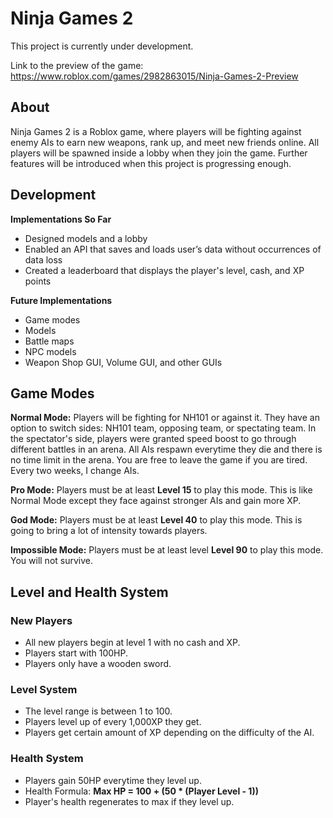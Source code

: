 # Ninja Games 2

This project is currently under development.

Link to the preview of the game: https://www.roblox.com/games/2982863015/Ninja-Games-2-Preview

## About

Ninja Games 2 is a Roblox game, where players will be fighting against enemy AIs to earn new weapons, rank up, and meet new friends online. All players will be spawned inside a lobby when they join the game. Further features will be introduced when this project is progressing enough.

## Development

**Implementations So Far**
- Designed models and a lobby
- Enabled an API that saves and loads user’s data without occurrences of data loss
- Created a leaderboard that displays the player's level, cash, and XP points

**Future Implementations**
- Game modes
- Models
- Battle maps
- NPC models
- Weapon Shop GUI, Volume GUI, and other GUIs

## Game Modes
**Normal Mode:** Players will be fighting for NH101 or against it. They have an option to switch sides: NH101 team, opposing team, or spectating team. In the spectator's side, players were granted speed boost to go through different battles in an arena. All AIs respawn everytime they die and there is no time limit in the arena. You are free to leave the game if you are tired. Every two weeks, I change AIs.

**Pro Mode:** Players must be at least **Level 15** to play this mode. This is like Normal Mode except they face against stronger AIs and gain more XP.

**God Mode:** Players must be at least **Level 40** to play this mode. This is going to bring a lot of intensity towards players.

**Impossible Mode:** Players must be at least level **Level 90** to play this mode. You will not survive.

## Level and Health System

### New Players
- All new players begin at level 1 with no cash and XP.
- Players start with 100HP.
- Players only have a wooden sword.

### Level System
- The level range is between 1 to 100.
- Players level up of every 1,000XP they get.
- Players get certain amount of XP depending on the difficulty of the AI.

### Health System
- Players gain 50HP everytime they level up.
- Health Formula: **Max HP = 100 + (50 * (Player Level - 1))**
- Player's health regenerates to max if they level up.
